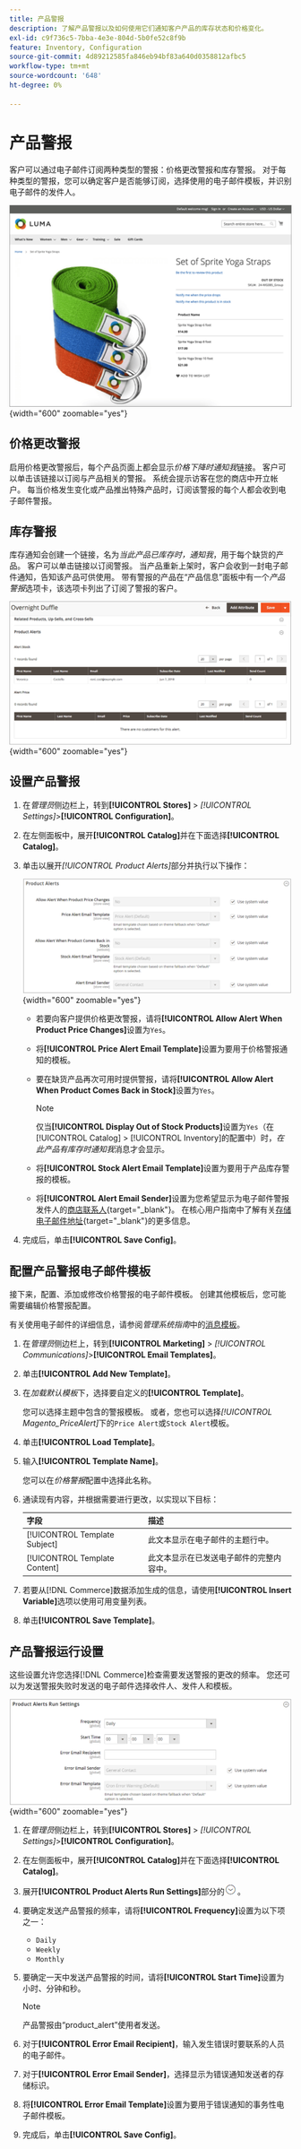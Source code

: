 ```yaml
---
title: 产品警报
description: 了解产品警报以及如何使用它们通知客户产品的库存状态和价格变化。
exl-id: c9f736c5-7bba-4e3e-804d-5b0fe52c8f9b
feature: Inventory, Configuration
source-git-commit: 4d89212585fa846eb94bf83a640d0358812afbc5
workflow-type: tm+mt
source-wordcount: '648'
ht-degree: 0%

---
```


# 产品警报

客户可以通过电子邮件订阅两种类型的警报：价格更改警报和库存警报。 对于每种类型的警报，您可以确定客户是否能够订阅，选择使用的电子邮件模板，并识别电子邮件的发件人。

![注册产品通知](assets/product-alert-setting.png){width="600" zoomable="yes"}

## 价格更改警报

启用价格更改警报后，每个产品页面上都会显示&#x200B;_价格下降时通知我_&#x200B;链接。 客户可以单击该链接以订阅与产品相关的警报。 系统会提示访客在您的商店中开立帐户。 每当价格发生变化或产品推出特殊产品时，订阅该警报的每个人都会收到电子邮件警报。

## 库存警报

库存通知会创建一个链接，名为&#x200B;_当此产品已库存时，通知我_，用于每个缺货的产品。 客户可以单击链接以订阅警报。 当产品重新上架时，客户会收到一封电子邮件通知，告知该产品可供使用。 带有警报的产品在“产品信息”面板中有一个&#x200B;_产品警报_&#x200B;选项卡，该选项卡列出了订阅了警报的客户。

![产品和价格警报订阅列表](assets/inventory-product-alerts.png){width="600" zoomable="yes"}

## 设置产品警报

1. 在&#x200B;_管理员_&#x200B;侧边栏上，转到&#x200B;**[!UICONTROL Stores]** > _[!UICONTROL Settings]_>**[!UICONTROL Configuration]**。

1. 在左侧面板中，展开&#x200B;**[!UICONTROL Catalog]**&#x200B;并在下面选择&#x200B;**[!UICONTROL Catalog]**。

1. 单击以展开&#x200B;_[!UICONTROL Product Alerts]_&#x200B;部分并执行以下操作：

   ![产品警报](assets/config-catalog-product-alerts.png){width="600" zoomable="yes"}

   - 若要向客户提供价格更改警报，请将&#x200B;**[!UICONTROL Allow Alert When Product Price Changes]**&#x200B;设置为`Yes`。

   - 将&#x200B;**[!UICONTROL Price Alert Email Template]**&#x200B;设置为要用于价格警报通知的模板。

   - 要在缺货产品再次可用时提供警报，请将&#x200B;**[!UICONTROL Allow Alert When Product Comes Back in Stock]**&#x200B;设置为`Yes`。

     >[!NOTE]
     >
     >仅当&#x200B;**[!UICONTROL Display Out of Stock Products]**&#x200B;设置为`Yes`（在[!UICONTROL Catalog] > [!UICONTROL Inventory]的配置中）时，_在此产品有库存时通知我_&#x200B;消息才会显示。

   - 将&#x200B;**[!UICONTROL Stock Alert Email Template]**&#x200B;设置为要用于产品库存警报的模板。

   - 将&#x200B;**[!UICONTROL Alert Email Sender]**&#x200B;设置为您希望显示为电子邮件警报发件人的[商店联系人](../getting-started/store-details.md#store-email-addresses){target="_blank"}。 在核心用户指南中了解有关[存储电子邮件地址](../configuration-reference/general/store-email-addresses.md){target="_blank"}的更多信息。

1. 完成后，单击&#x200B;**[!UICONTROL Save Config]**。

## 配置产品警报电子邮件模板

接下来，配置、添加或修改价格警报的电子邮件模板。 创建其他模板后，您可能需要编辑价格警报配置。

有关使用电子邮件的详细信息，请参阅&#x200B;_管理系统指南_&#x200B;中的[消息模板](../systems/email-template-custom.md#message-templates)。

1. 在&#x200B;_管理员_&#x200B;侧边栏上，转到&#x200B;**[!UICONTROL Marketing]** > _[!UICONTROL Communications]_>**[!UICONTROL Email Templates]**。

1. 单击&#x200B;**[!UICONTROL Add New Template]**。

1. 在&#x200B;_加载默认模板_&#x200B;下，选择要自定义的&#x200B;**[!UICONTROL Template]**。

   您可以选择主题中包含的警报模板。 或者，您也可以选择&#x200B;_[!UICONTROL Magento_PriceAlert]_&#x200B;下的`Price Alert`或`Stock Alert`模板。

1. 单击&#x200B;**[!UICONTROL Load Template]**。

1. 输入&#x200B;**[!UICONTROL Template Name]**。

   您可以在&#x200B;_价格警报_&#x200B;配置中选择此名称。

1. 通读现有内容，并根据需要进行更改，以实现以下目标：

   | 字段 | 描述 |
   | ----- | ----- |
   | [!UICONTROL Template Subject] | 此文本显示在电子邮件的主题行中。 |
   | [!UICONTROL Template Content] | 此文本显示在已发送电子邮件的完整内容中。 |

1. 若要从[!DNL Commerce]数据添加生成的信息，请使用&#x200B;**[!UICONTROL Insert Variable]**&#x200B;选项以使用可用变量列表。

1. 单击&#x200B;**[!UICONTROL Save Template]**。

## 产品警报运行设置

这些设置允许您选择[!DNL Commerce]检查需要发送警报的更改的频率。 您还可以为发送警报失败时发送的电子邮件选择收件人、发件人和模板。

![产品警报运行设置](assets/config-catalog-product-alerts-run-settings.png){width="600" zoomable="yes"}

1. 在&#x200B;_管理员_&#x200B;侧边栏上，转到&#x200B;**[!UICONTROL Stores]** > _[!UICONTROL Settings]_>**[!UICONTROL Configuration]**。

1. 在左侧面板中，展开&#x200B;**[!UICONTROL Catalog]**&#x200B;并在下面选择&#x200B;**[!UICONTROL Catalog]**。

1. 展开&#x200B;**[!UICONTROL Product Alerts Run Settings]**&#x200B;部分的![扩展选择器](../assets/icon-display-expand.png)。

1. 要确定发送产品警报的频率，请将&#x200B;**[!UICONTROL Frequency]**&#x200B;设置为以下项之一：

   - `Daily`
   - `Weekly`
   - `Monthly`

1. 要确定一天中发送产品警报的时间，请将&#x200B;**[!UICONTROL Start Time]**&#x200B;设置为小时、分钟和秒。

   >[!NOTE]
   >
   >产品警报由“product_alert”使用者发送。

1. 对于&#x200B;**[!UICONTROL Error Email Recipient]**，输入发生错误时要联系的人员的电子邮件。

1. 对于&#x200B;**[!UICONTROL Error Email Sender]**，选择显示为错误通知发送者的存储标识。

1. 将&#x200B;**[!UICONTROL Error Email Template]**&#x200B;设置为要用于错误通知的事务性电子邮件模板。

1. 完成后，单击&#x200B;**[!UICONTROL Save Config]**。
